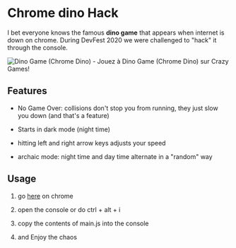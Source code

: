 # Chrome dino Hack

I bet everyone knows the famous **dino game** that appears when internet is down on chrome. During DevFest 2020 we were challenged to "hack" it through the console.

![Dino Game (Chrome Dino) - Jouez à Dino Game (Chrome Dino) sur Crazy Games!](https://images.crazygames.com/games/chrome-dino/thumb-1584433985643.png?auto=format,compress&q=75&cs=strip&ch=DPR&w=1200&h=630&fit=crop)

## Features

- No Game Over: collisions don't stop you from running, they just slow you down (and that's a feature)

- Starts in dark mode (night time)

- hitting left and right arrow keys adjusts your speed

- archaic mode: night time and day time alternate in a "random" way

## Usage

1. go [here](chrome://dino/) on chrome

2. open the console or do ctrl + alt + i

3. copy the contents of main.js into the console

4. and Enjoy the chaos


